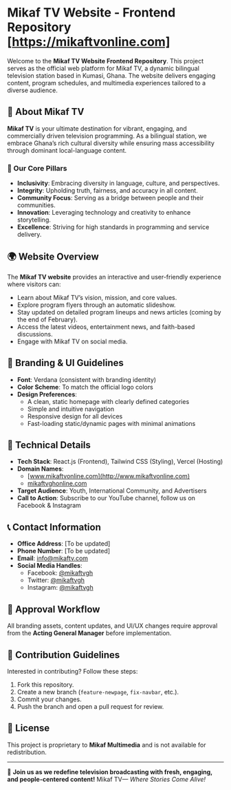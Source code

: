 # Mikaf TV Website - Frontend Repository [https://mikaftvonline.com]

Welcome to the **Mikaf TV Website Frontend Repository**. This project serves as the official web platform for Mikaf TV, a dynamic bilingual television station based in Kumasi, Ghana. The website delivers engaging content, program schedules, and multimedia experiences tailored to a diverse audience.

## 🌟 About Mikaf TV

**Mikaf TV** is your ultimate destination for vibrant, engaging, and commercially driven television programming. As a bilingual station, we embrace Ghana’s rich cultural diversity while ensuring mass accessibility through dominant local-language content.

### 📌 Our Core Pillars

- **Inclusivity**: Embracing diversity in language, culture, and perspectives.
- **Integrity**: Upholding truth, fairness, and accuracy in all content.
- **Community Focus**: Serving as a bridge between people and their communities.
- **Innovation**: Leveraging technology and creativity to enhance storytelling.
- **Excellence**: Striving for high standards in programming and service delivery.

## 🌍 Website Overview

The **Mikaf TV website** provides an interactive and user-friendly experience where visitors can:

- Learn about Mikaf TV’s vision, mission, and core values.
- Explore program flyers through an automatic slideshow.
- Stay updated on detailed program lineups and news articles (coming by the end of February).
- Access the latest videos, entertainment news, and faith-based discussions.
- Engage with Mikaf TV on social media.

## 🎨 Branding & UI Guidelines

- **Font**: Verdana (consistent with branding identity)
- **Color Scheme**: To match the official logo colors
- **Design Preferences**:
  - A clean, static homepage with clearly defined categories
  - Simple and intuitive navigation
  - Responsive design for all devices
  - Fast-loading static/dynamic pages with minimal animations

## 🚀 Technical Details

- **Tech Stack**: React.js (Frontend), Tailwind CSS (Styling), Vercel (Hosting)
- **Domain Names**:
  - [www.mikaftvonline.com](http://www.mikaftvonline.com)
  - [mikaftvghonline.com](http://mikaftvghonline.com)
- **Target Audience**: Youth, International Community, and Advertisers
- **Call to Action**: Subscribe to our YouTube channel, follow us on Facebook & Instagram

## 📞 Contact Information

- **Office Address**: [To be updated]
- **Phone Number**: [To be updated]
- **Email**: [info@mikaftv.com](mailto:info@mikaftv.com)
- **Social Media Handles**:
  - Facebook: [@mikaftvgh](https://facebook.com/mikaftvgh)
  - Twitter: [@mikaftvgh](https://twitter.com/mikaftvgh)
  - Instagram: [@mikaftvgh](https://instagram.com/mikaftvgh)

## 🎯 Approval Workflow

All branding assets, content updates, and UI/UX changes require approval from the **Acting General Manager** before implementation.

## 📌 Contribution Guidelines

Interested in contributing? Follow these steps:

1. Fork this repository.
2. Create a new branch (`feature-newpage`, `fix-navbar`, etc.).
3. Commit your changes.
4. Push the branch and open a pull request for review.

## 📜 License

This project is proprietary to **Mikaf Multimedia** and is not available for redistribution.

---

📢 **Join us as we redefine television broadcasting with fresh, engaging, and people-centered content!** Mikaf TV— *Where Stories Come Alive!*

